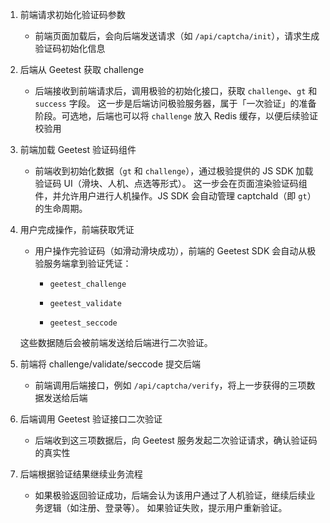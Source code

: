 >

1. 前端请求初始化验证码参数

   - 前端页面加载后，会向后端发送请求（如 `/api/captcha/init`），请求生成验证码初始化信息

2. 后端从 Geetest 获取 challenge
   - 后端接收到前端请求后，调用极验的初始化接口，获取 `challenge`、`gt` 和 `success` 字段。
      这一步是后端访问极验服务器，属于「一次验证」的准备阶段。可选地，后端也可以将 `challenge` 放入 Redis 缓存，以便后续验证校验用

3. 前端加载 Geetest 验证码组件
   - 前端收到初始化数据（`gt` 和 `challenge`），通过极验提供的 JS SDK 加载验证码 UI（滑块、人机、点选等形式）。
      这一步会在页面渲染验证码组件，并允许用户进行人机操作。JS SDK 会自动管理 captchaId（即 `gt`）的生命周期。

4. 用户完成操作，前端获取凭证

   - 用户操作完验证码（如滑动滑块成功），前端的 Geetest SDK 会自动从极验服务端拿到验证凭证：

     - `geetest_challenge`

     - `geetest_validate`

     - `geetest_seccode`

   这些数据随后会被前端发送给后端进行二次验证。

5. 前端将 challenge/validate/seccode 提交后端

   - 前端调用后端接口，例如 `/api/captcha/verify`，将上一步获得的三项数据发送给后端

6. 后端调用 Geetest 验证接口二次验证

   - 后端收到这三项数据后，向 Geetest 服务发起二次验证请求，确认验证码的真实性

7. 后端根据验证结果继续业务流程

   - 如果极验返回验证成功，后端会认为该用户通过了人机验证，继续后续业务逻辑（如注册、登录等）。
      如果验证失败，提示用户重新验证。

